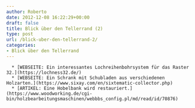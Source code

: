 ```yaml
---
author: Roberto
date: 2012-12-08 16:22:29+00:00
draft: false
title: Blick über den Tellerrand (2)
type: post
url: /blick-uber-den-tellerrand-2/
categories:
- Blick über den Tellerrand
---
```



	  * [WEBSEITE: Ein interessantes Lochreihenbohrsystem für das Raster 32.](https://lochness32.de/)
	  * [WEBSEITE: Ein Schrank mit Schubladen aus verschiedenen Holzarten.](https://www.sixay.com/en/sixtematic-collector.php)
	  * [ARTIKEL: Eine Hobelbank wird restauriert.](https://www.woodworking.de/cgi-bin/holzbearbeitungsmaschinen/webbbs_config.pl/md/read/id/70876)

